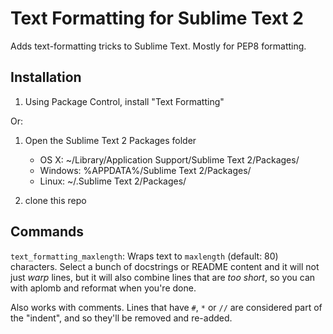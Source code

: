  Text Formatting for Sublime Text 2
====================================

Adds text-formatting tricks to Sublime Text.  Mostly for PEP8 formatting.

 Installation
--------------

1. Using Package Control, install "Text Formatting"

Or:

1. Open the Sublime Text 2 Packages folder

    - OS X: ~/Library/Application Support/Sublime Text 2/Packages/
    - Windows: %APPDATA%/Sublime Text 2/Packages/
    - Linux: ~/.Sublime Text 2/Packages/

2. clone this repo

 Commands
----------

`text_formatting_maxlength`: Wraps text to `maxlength` (default: 80) characters.
Select a bunch of docstrings or README content and it will not just *warp* lines,
but it will also combine lines that are *too short*, so you can with aplomb
and reformat when you're done.

Also works with comments.  Lines that have `#`, `*` or `//` are considered part of the
"indent", and so they'll be removed and re-added.
